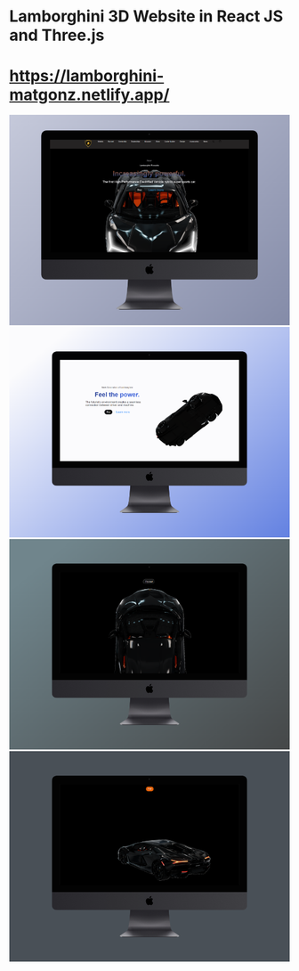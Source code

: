# Lamborghini 3D Website in React JS and Three.js
# https://lamborghini-matgonz.netlify.app/

![](https://github.com/matgonzalezv/lamborghini-threejs/blob/main/image1.png?raw=true)
![](https://github.com/matgonzalezv/lamborghini-threejs/blob/main/image2.png?raw=true)
![](https://github.com/matgonzalezv/lamborghini-threejs/blob/main/image3.png?raw=true)
![](https://github.com/matgonzalezv/lamborghini-threejs/blob/main/image4.png?raw=true)
